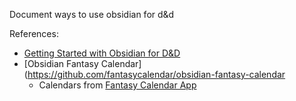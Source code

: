 Document ways to use obsidian for d&d

References:
- [Getting Started with Obsidian for D&D](https://www.phd20.com/2021-12-20-getting-started-with-obsidian-dnd/)
- [Obsidian Fantasy Calendar](https://github.com/fantasycalendar/obsidian-fantasy-calendar
	- Calendars from [Fantasy Calendar App](https://app.fantasy-calendar.com/calendars)